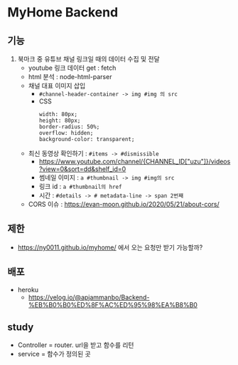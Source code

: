 # MyHome Backend

## 기능

1. 북마크 중 유튜브 채널 링크일 때의 데이터 수집 및 전달
   - youtube 링크 데이터 get : fetch
   - html 분석 : node-html-parser
   - 채널 대표 이미지 삽입
     - `#channel-header-container -> img #img 의 src`
     - CSS
       ```
       width: 80px;
       height: 80px;
       border-radius: 50%;
       overflow: hidden;
       background-color: transparent;
       ```
   - 최신 동영상 확인하기 : `#items -> #dismissible`
     - https://www.youtube.com/channel/{CHANNEL_ID["uzu"]}/videos?view=0&sort=dd&shelf_id=0
     - 썸네일 이미지 : `a #thumbnail -> img #img의 src`
     - 링크 id : `a #thumbnail의 href`
     - 시간 : `#details -> # metadata-line -> span 2번째`
   - CORS 이슈 : https://evan-moon.github.io/2020/05/21/about-cors/

## 제한

- https://ny0011.github.io/myhome/ 에서 오는 요청만 받기 가능할까?

## 배포

- heroku
  - https://velog.io/@apjammanbo/Backend-%EB%B0%B0%ED%8F%AC%ED%95%98%EA%B8%B0

## study

- Controller = router. url을 받고 함수를 리턴
- service = 함수가 정의된 곳
